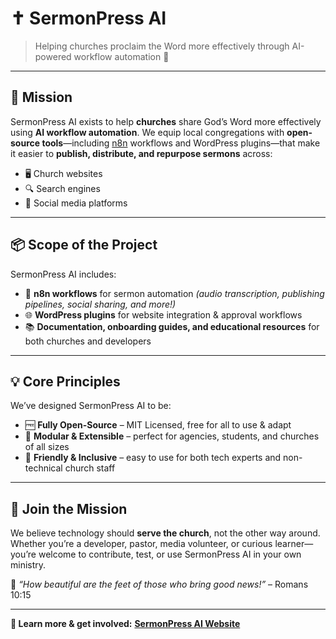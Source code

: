 # ✝️ SermonPress AI  

> Helping churches proclaim the Word more effectively through AI-powered workflow automation 🚀  

---

## 🌟 Mission  

SermonPress AI exists to help **churches** share God’s Word more effectively using **AI workflow automation**. We equip local congregations with **open-source tools**—including [n8n](https://n8n.io/) workflows and WordPress plugins—that make it easier to **publish, distribute, and repurpose sermons** across:  

- 🖥️ Church websites  
- 🔍 Search engines  
- 📱 Social media platforms  

---

## 📦 Scope of the Project  

SermonPress AI includes:  

- 🤖 **n8n workflows** for sermon automation _(audio transcription, publishing pipelines, social sharing, and more!)_  
- 🌐 **WordPress plugins** for website integration & approval workflows  
- 📚 **Documentation, onboarding guides, and educational resources** for both churches and developers  

---

## 💡 Core Principles  

We’ve designed SermonPress AI to be:  

- 🆓 **Fully Open-Source** – MIT Licensed, free for all to use & adapt  
- 🧩 **Modular & Extensible** – perfect for agencies, students, and churches of all sizes  
- 🤝 **Friendly & Inclusive** – easy to use for both tech experts and non-technical church staff  

---

## 🙌 Join the Mission  

We believe technology should **serve the church**, not the other way around.  Whether you’re a developer, pastor, media volunteer, or curious learner— you’re welcome to contribute, test, or use SermonPress AI in your own ministry.  

📖 _“How beautiful are the feet of those who bring good news!”_ – Romans 10:15  

---

**🔗 Learn more & get involved:** **[SermonPress AI Website](https://sermonpress.ai/)**
